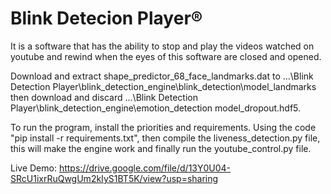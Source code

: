 # Blink Detecion Player®
It is a software that has the ability to stop and play the videos watched on youtube and rewind when the eyes of this software are closed and opened.

Download and extract shape_predictor_68_face_landmarks.dat to \...\Blink Detection Player\blink_detection_engine\blink_detection\model_landmarks
then download and discard \...\Blink Detection Player\blink_detection_engine\emotion_detection  model_dropout.hdf5.

To run the program, install the priorities and requirements. Using the code "pip install -r requirements.txt", then compile the liveness_detection.py file, this will make the engine work and finally run the youtube_control.py file.

Live Demo:
https://drive.google.com/file/d/13Y0U04-SRcU1ixrRuQwgUm2kIyS1BT5K/view?usp=sharing


